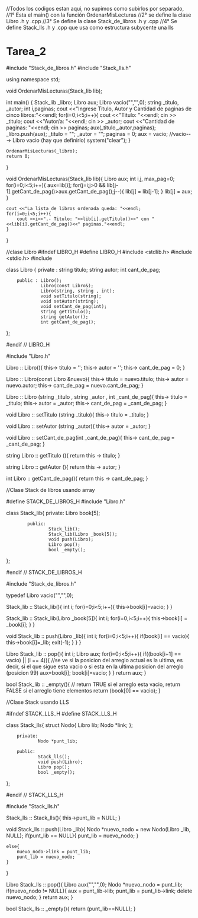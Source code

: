 //Todos los codigos estan aqui, no supimos como subirlos por separado, 
//1° Esta el main() con la función OrdenarMisLecturas
//2° se define la clase Libro  .h  y  .cpp
//3° Se define la clase Stack_de_libros  .h  y  .cpp
//4° Se define Stack_lls .h y  .cpp  que usa como estructura subycente una lls

# Tarea_2 
#include "Stack_de_libros.h"
#include "Stack_lls.h"

using namespace std;


void OrdenarMisLecturas(Stack_lib lib);

int main()
{
    Stack_lib _libro;
    Libro aux;
    Libro vacio("","",0);
    string _titulo, _autor;
    int i,paginas;
    cout <<"Ingrese Titulo, Autor y Cantidad de paginas de cinco libros:"<<endl;
    for(i=0;i<5;i++){
        cout <<"Titulo: "<<endl;
        cin >> _titulo;
        cout <<"Autor/a: "<<endl;
        cin >> _autor;
        cout <<"Cantidad de paginas: "<<endl;
        cin >> paginas;
        aux(_titulo,_autor,paginas);
        _libro.push(aux);
        _titulo = "";
        _autor = "";
        paginas = 0;
        aux = vacio; //vacio---> Libro vacio (hay que definirlo)
        system("clear");
    }

    OrdenarMisLecturas(_libro);
    return 0;
}

void OrdenarMisLecturas(Stack_lib lib){
    Libro aux;
    int i,j, max_pag=0;
    for(i=0;i<5;i++){
        aux=lib[i];
        for(j=i;j>0 && lib[j-1].getCant_de_pag()>aux.getCant_de_pag();j--){
            lib[j] = lib[j-1];
        }
        lib[j] = aux;
    }

    cout <<"La lista de libros ordenada queda: "<<endl;
    for(i=0;i<5;i++){
        cout <<i<<".- Titulo: "<<lib[i].getTitulo()<<" con "<<lib[i].getCant_de_pag()<<" paginas."<<endl;
    }
}



//clase Libro
#ifndef LIBRO_H
#define LIBRO_H
#include <stdlib.h>
#include <stdio.h>
#include <iostream>

class Libro {
        private : string titulo;
                  string autor;
                  int cant_de_pag;

        public : Libro();
             	 Libro(const Libro&);
             	 Libro(string, string , int);
		         void setTitulo(string);
             	 void setAutor(string);
     		     void setCant_de_pag(int);
             	 string getTitulo();
             	 string getAutor();
             	 int getCant_de_pag();

};

#endif // LIBRO_H

#include "Libro.h"

Libro :: Libro(){
	this-> titulo = '';
	this-> autor = '';
	this-> cant_de_pag = 0;
}

Libro :: Libro(const Libro &nuevo){
	this-> titulo = nuevo.titulo;
	this-> autor = nuevo.autor;
	this-> cant_de_pag = nuevo.cant_de_pag;
}

Libro :: Libro (string _titulo , string _autor , int _cant_de_pag){
	this-> titulo = _titulo;
	this-> autor = _autor;
	this-> cant_de_pag = _cant_de_pag;
}

void Libro :: setTitulo (string _titulo){
	this-> titulo = _titulo;
}

void Libro :: setAutor (string _autor){
	this-> autor = _autor;
}

void Libro :: setCant_de_pag(int _cant_de_pag){
	this-> cant_de_pag = _cant_de_pag;
}

string Libro :: getTitulo (){
	return this -> titulo;
}

string Libro :: getAutor (){
	return this -> autor;
}

int Libro :: getCant_de_pag(){
	return this -> cant_de_pag;
}


//Clase Stack de libros usando array

#define STACK_DE_LIBROS_H
#include "Libro.h"

 class Stack_lib{
            private:
                    Libro book[5];

            public:
                    Stack_lib();
                    Stack_lib(Libro _book[5]);
                    void push(Libro);
                    Libro pop();
                    bool _empty();
};


#endif // STACK_DE_LIBROS_H

#include "Stack_de_libros.h"

typedef Libro vacio("","",0);

Stack_lib :: Stack_lib(){
    int i;
    for(i=0;i<5;i++){
        this->book[i]=vacio;
    }
}

Stack_lib :: Stack_lib(Libro _book[5]){
    int i;
    for(i=0;i<5;i++){
        this->book[i] = _book[i];
    }
}

void Stack_lib :: push(Libro _lib){
    int i;
    for(i=0;i<5;i++){
        if(book[i] == vacio){
            this->book[i]=_lib;
            exit(-1);
        }
    }
}

Libro Stack_lib :: pop(){
    int i;
    Libro aux;
    for(i=0;i<5;i++){
        if((book[i+1] == vacio) || (i == 4)){ //se ve si la posicion del arreglo actual es la ultima, es decir, si el que sigue esta vacio o si esta en la ultima posicion del arreglo (posicion 99)
            aux=book[i];
            book[i]=vacio;
        }
    }
    return aux;
}

bool Stack_lib :: _empty(){ // return TRUE si el arreglo esta vacio, return FALSE si el arreglo tiene elementos
    return (book[0] == vacio);
}

//Clase Stack usando LLS

#ifndef STACK_LLS_H
#define STACK_LLS_H


class Stack_lls{
	struct Nodo{
    		Libro lib;
   	        Nodo *link;
	};

        private:
                Nodo *punt_lib;

        public:
                Stack_lls();
                void push(Libro);
                Libro pop();
                bool _empty();

};


#endif // STACK_LLS_H

#include "Stack_lls.h"

Stack_lls :: Stack_lls(){
    this->punt_lib = NULL;
}

void Stack_lls :: push(Libro _lib){
    Nodo *nuevo_nodo = new Nodo(Libro _lib, NULL);
    if(punt_lib == NULL){
        punt_lib = nuevo_nodo;
    }

    else{
        nuevo_nodo->link = punt_lib;
        punt_lib = nuevo_nodo;
    }
}

Libro Stack_lls :: pop(){
    Libro aux("","",0);
    Nodo *nuevo_nodo = punt_lib;
    if(nuevo_nodo != NULL){
        aux = punt_lib->lib;
        punt_lib = punt_lib->link;
        delete nuevo_nodo;
    }
    return aux;
}

bool Stack_lls :: _empty(){
    return (punt_lib==NULL);
}
